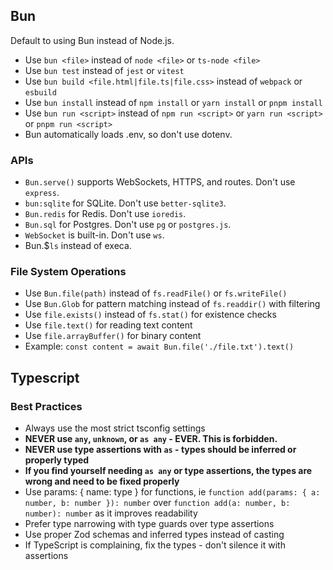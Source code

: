 ## Bun

Default to using Bun instead of Node.js.

- Use `bun <file>` instead of `node <file>` or `ts-node <file>`
- Use `bun test` instead of `jest` or `vitest`
- Use `bun build <file.html|file.ts|file.css>` instead of `webpack` or `esbuild`
- Use `bun install` instead of `npm install` or `yarn install` or `pnpm install`
- Use `bun run <script>` instead of `npm run <script>` or `yarn run <script>` or `pnpm run <script>`
- Bun automatically loads .env, so don't use dotenv.

### APIs

- `Bun.serve()` supports WebSockets, HTTPS, and routes. Don't use `express`.
- `bun:sqlite` for SQLite. Don't use `better-sqlite3`.
- `Bun.redis` for Redis. Don't use `ioredis`.
- `Bun.sql` for Postgres. Don't use `pg` or `postgres.js`.
- `WebSocket` is built-in. Don't use `ws`.
- Bun.$`ls` instead of execa.

### File System Operations

- Use `Bun.file(path)` instead of `fs.readFile()` or `fs.writeFile()`
- Use `Bun.Glob` for pattern matching instead of `fs.readdir()` with filtering
- Use `file.exists()` instead of `fs.stat()` for existence checks
- Use `file.text()` for reading text content
- Use `file.arrayBuffer()` for binary content
- Example: `const content = await Bun.file('./file.txt').text()`

## Typescript

### Best Practices

- Always use the most strict tsconfig settings
- **NEVER use `any`, `unknown`, or `as any` - EVER. This is forbidden.**
- **NEVER use type assertions with `as` - types should be inferred or properly typed**
- **If you find yourself needing `as any` or type assertions, the types are wrong and need to be fixed properly**
- Use params: { name: type } for functions, ie `function add(params: { a: number, b: number }): number` over `function add(a: number, b: number): number` as it improves readability
- Prefer type narrowing with type guards over type assertions
- Use proper Zod schemas and inferred types instead of casting
- If TypeScript is complaining, fix the types - don't silence it with assertions
